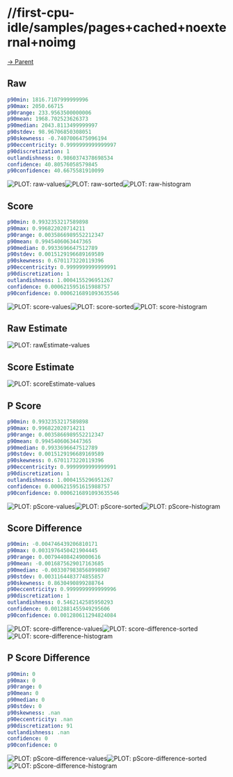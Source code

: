 
# //first-cpu-idle/samples/pages+cached+noexternal+noimg

[→ Parent](../..)


## Raw


```yaml
p90min: 1816.7107999999996
p90max: 2050.66715
p90range: 233.9563500000006
p90mean: 1968.702523626373
p90median: 2043.8113499999997
p90stdev: 98.96706850308051
p90skewness: -0.7407006475096194
p90eccentricity: 0.9999999999999997
p90discretization: 1
outlandishness: 0.9860374378698534
confidence: 40.80576058579845
p90confidence: 40.6675581910099

```

![PLOT: raw-values](./raw/values.svg)![PLOT: raw-sorted](./raw/sorted.svg)![PLOT: raw-histogram](./raw/histogram.svg)
## Score


```yaml
p90min: 0.9932353217589898
p90max: 0.996822020714211
p90range: 0.0035866989552212347
p90mean: 0.9945406063447365
p90median: 0.9933696647512789
p90stdev: 0.0015129196689169589
p90skewness: 0.6701173220119396
p90eccentricity: 0.9999999999999991
p90discretization: 1
outlandishness: 1.0004155296951267
confidence: 0.0006215951615988757
p90confidence: 0.0006216891093635546

```

![PLOT: score-values](./score/values.svg)![PLOT: score-sorted](./score/sorted.svg)![PLOT: score-histogram](./score/histogram.svg)
## Raw Estimate

![PLOT: rawEstimate-values](./rawEstimate/values.svg)
## Score Estimate

![PLOT: scoreEstimate-values](./scoreEstimate/values.svg)
## P Score


```yaml
p90min: 0.9932353217589898
p90max: 0.996822020714211
p90range: 0.0035866989552212347
p90mean: 0.9945406063447365
p90median: 0.9933696647512789
p90stdev: 0.0015129196689169589
p90skewness: 0.6701173220119396
p90eccentricity: 0.9999999999999991
p90discretization: 1
outlandishness: 1.0004155296951267
confidence: 0.0006215951615988757
p90confidence: 0.0006216891093635546

```

![PLOT: pScore-values](./pScore/values.svg)![PLOT: pScore-sorted](./pScore/sorted.svg)![PLOT: pScore-histogram](./pScore/histogram.svg)
## Score Difference


```yaml
p90min: -0.004746439206810171
p90max: 0.0031976450421904445
p90range: 0.007944084249000616
p90mean: -0.0016875629017163685
p90median: -0.0033079838568998987
p90stdev: 0.0031164483774855857
p90skewness: 0.8630490899288764
p90eccentricity: 0.9999999999999996
p90discretization: 1
outlandishness: 0.5462142585950293
confidence: 0.0012881455949295606
p90confidence: 0.001280611294824084

```

![PLOT: score-difference-values](./score-difference/values.svg)![PLOT: score-difference-sorted](./score-difference/sorted.svg)![PLOT: score-difference-histogram](./score-difference/histogram.svg)
## P Score Difference


```yaml
p90min: 0
p90max: 0
p90range: 0
p90mean: 0
p90median: 0
p90stdev: 0
p90skewness: .nan
p90eccentricity: .nan
p90discretization: 91
outlandishness: .nan
confidence: 0
p90confidence: 0

```

![PLOT: pScore-difference-values](./pScore-difference/values.svg)![PLOT: pScore-difference-sorted](./pScore-difference/sorted.svg)![PLOT: pScore-difference-histogram](./pScore-difference/histogram.svg)